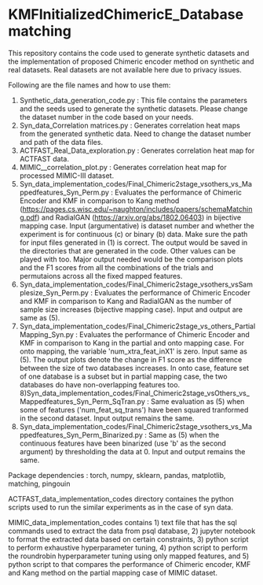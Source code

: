 # KMFInitializedChimericE_Databasematching

This repository contains the code used to generate synthetic datasets and the implementation of proposed Chimeric encoder method on synthetic and real datasets.
Real datasets are not available here due to privacy issues.

Following are the file names and how to use them:

1) Synthetic_data_generation_code.py : This file contains the parameters and the seeds used to generate the synthetic datasets. Please change the dataset number in the code based on your needs.
2) Syn_data_Correlation matrices.py : Generates correlation heat maps from the generated synthetic data. Need to change the dataset number and path of the data files.
3) ACTFAST_Real_Data_exploration.py : Generates correlation heat map for ACTFAST data. 
4) MIMIC__correlation_plot.py : Generates correlation heat map for processed MIMIC-III dataset.
5) Syn_data_implementation_codes/Final_Chimeric2stage_vsothers_vs_Mappedfeatures_Syn_Perm.py :  Evaluates the performance of Chimeric Encoder and KMF in comparison to Kang method (https://pages.cs.wisc.edu/~naughton/includes/papers/schemaMatching.pdf) and RadialGAN (https://arxiv.org/abs/1802.06403) in bijective mapping case. Input (argumentative) is dataset number and whether the experiment is for continuous (c) or binary (b) data. Make sure the path for input files generated in (1) is correct. The output would be saved in the directories that are generated in the code. Other values can be played with too. Major output needed would be the comparison plots and the F1 scores from all the combinations of the trials and permutaions across all the fixed mapped features.
6) Syn_data_implementation_codes/Final_Chimeric2stage_vsothers_vsSamplesize_Syn_Perm.py : Evaluates the performance of Chimeric Encoder and KMF in comparison to Kang and RadialGAN as the number of sample size increases (bijective mapping case). Input and output are same as (5).
7) Syn_data_implementation_codes/Final_Chimeric2stage_vs_others_PartialMapping_Syn.py : Evaluates the performance of Chimeric Encoder and KMF in comparison to Kang in the partial and onto mapping case.  For onto mapping, the variable 'num_xtra_feat_inX1' is zero. Input same as (5). The output plots denote the change in F1 score as the difference between the size of two databases increases. In onto case, feature set of one database is a subset but in partial mapping case, the two databases do have non-overlapping features too.
8)Syn_data_implementation_codes/Final_Chimeric2stage_vsOthers_vs_Mappedfeatures_Syn_Perm_SqTran.py : Same evaluation as (5) when some of features ('num_feat_sq_trans') have been squared tranformed in the second dataset. Input output remains the same.
9) Syn_data_implementation_codes/Final_Chimeric2stage_vsothers_vs_Mappedfeatures_Syn_Perm_Binarized.py : Same as (5) when the continuous features have been binarized (use 'b' as the second argument) by thresholding the data at 0. Input and output remains the same. 

Package dependencies : torch, numpy, sklearn, pandas, matplotlib, matching, pingouin


ACTFAST_data_implementation_codes directory containes the python scripts used to run the similar experiments as in the case of syn data.

MIMIC_data_implementation_codes contains 1) text file that has the sql commands used to extract the data from psql database, 2) jupyter notebook to format the extracted data based on certain constraints, 3) python script to perform exhaustive hyperparameter tuning, 4) python script to perform the roundrobin hyperparameter tuning using only mapped features, and 5) python script to that compares the performance of Chimeric encoder, KMF and Kang method on the partial mapping case of MIMIC dataset.
